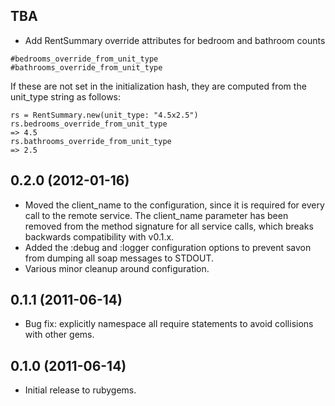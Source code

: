 ## TBA

* Add RentSummary override attributes for bedroom and bathroom counts
```
#bedrooms_override_from_unit_type
#bathrooms_override_from_unit_type
```

If these are not set in the initialization hash, they are computed from the unit_type string as follows:
```
rs = RentSummary.new(unit_type: "4.5x2.5")
rs.bedrooms_override_from_unit_type
=> 4.5
rs.bathrooms_override_from_unit_type
=> 2.5
```

## 0.2.0 (2012-01-16)

* Moved the client_name to the configuration, since it is required
for every call to the remote service. The client_name parameter has
been removed from the method signature for all service calls, which
breaks backwards compatibility with v0.1.x.
* Added the :debug and :logger configuration options to prevent savon
from dumping all soap messages to STDOUT.
* Various minor cleanup around configuration.

## 0.1.1 (2011-06-14)

* Bug fix: explicitly namespace all require statements to avoid
collisions with other gems.

## 0.1.0 (2011-06-14)

* Initial release to rubygems.
